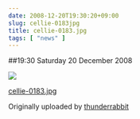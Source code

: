 ```yaml
---
date: 2008-12-20T19:30:20+09:00
slug: cellie-0183jpg
title: cellie-0183.jpg
tags: [ "news" ]
---
```


##19:30 Saturday 20 December 2008





[![](https://farm4.static.flickr.com/3253/3121726121_08c8049284.jpg)](https://www.flickr.com/photos/thunderrabbit/3121726121/)
  


[cellie-0183.jpg](https://www.flickr.com/photos/thunderrabbit/3121726121/)
  

Originally uploaded by [thunderrabbit](https://www.flickr.com/people/thunderrabbit/)





  

